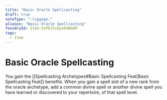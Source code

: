 ```yaml
---
title: "Basic Oracle Spellcasting"
draft: true
noteType: ":luggage:"
aliases: "Basic Oracle Spellcasting"
foundryId: Item.5xP6J5sOye04Wb8M
tags:
  - Item
---
```


# Basic Oracle Spellcasting

You gain the [[Spellcasting Archetypes#Basic Spellcasting Feat|Basic Spellcasting Feat]] benefits. When you gain a spell slot of a new rank from the oracle archetype, add a common divine spell or another divine spell you have learned or discovered to your repertoire, of that spell level.
